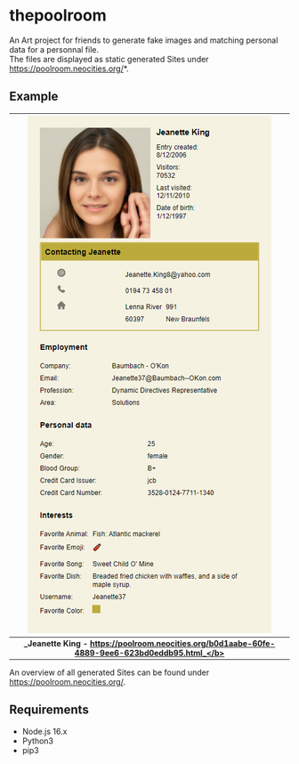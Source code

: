 # thepoolroom

An Art project for friends to generate fake images and matching personal data for a personnal file. <br/>
The files are displayed as static generated Sites under https://poolroom.neocities.org/*.

## Example

|                            ![sampleFile.png](./things/sampleFile.png)                             |
| :-----------------------------------------------------------------------------------------------: |
| <b>_Jeanette King - https://poolroom.neocities.org/b0d1aabe-60fe-4889-9ee6-623bd0eddb95.html_</b> |

An overview of all generated Sites can be found under https://poolroom.neocities.org/.

## Requirements

- Node.js 16.x
- Python3
- pip3
